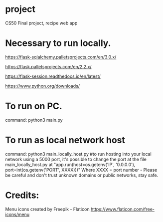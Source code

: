 # project
 CS50 Final project, recipe web app

# Necessary to run locally.
https://flask-sqlalchemy.palletsprojects.com/en/3.0.x/

https://flask.palletsprojects.com/en/2.2.x/

https://flask-session.readthedocs.io/en/latest/

https://www.python.org/downloads/

# To run on PC.
command: python3 main.py

# To run as local network host
command: python3 main_locally_host.py #to run hosting into your local network using a 5000 port, it's possible to change the port at the file main_locally_host.py at "app.run(host=os.getenv('IP', '0.0.0.0'), port=int(os.getenv('PORT', XXXX)))" Where XXXX = port number - Please be careful and don't trust unknown domains or public networks, stay safe.

# Credits:
Menu icons created by Freepik - Flaticon https://www.flaticon.com/free-icons/menu 


